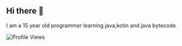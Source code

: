 ## Hi there 👋

I am a 15 year old programmer learning java,kotin and java bytecode

![Profile Views](https://komarev.com/ghpvc/?username=master7720)
